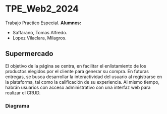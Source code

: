 # TPE_Web2_2024
Trabajo Practico Especial.
**Alumnes:**
+ Saffarano, Tomas Alfredo.
+ Lopez Vilaclara, Milagros.
## Supermercado
El objetivo de la página se centra, en facilitar el enlistamiento de los productos elegidos por el cliente para generar su compra.
En futuras entregas, se busca desarrollar la interactividad del usuario al registrarse en la plataforma, tal como la calificación de su experiencia. Al mismo tiempo, habrán usuarios con acceso administrativo con una interfaz web para realizar el CRUD.

### Diagrama

